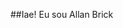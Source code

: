 ##Iae! Eu sou Allan Brick

<div>
  <img height="180em" src="https://github-readme-stats.vercel.app/api?username=AllanBrick&show_icons=true&theme=dracula&include_all_commits=true&count_

<a href = 'https://www.instagram.com/allanbrick_013/'> Instagram </a>


